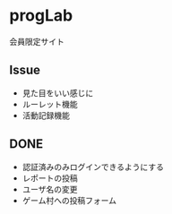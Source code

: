 # progLab

会員限定サイト

## Issue

- 見た目をいい感じに
- ルーレット機能
- 活動記録機能

## DONE

- 認証済みのみログインできるようにする
- レポートの投稿
- ユーザ名の変更
- ゲーム村への投稿フォーム
